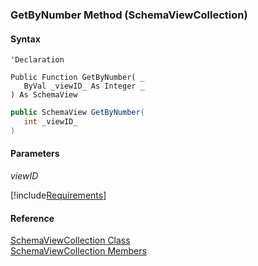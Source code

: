 ﻿### GetByNumber Method (SchemaViewCollection)

#### Syntax

```vbnet
'Declaration

Public Function GetByNumber( _
   ByVal _viewID_ As Integer _
) As SchemaView
```

```csharp
public SchemaView GetByNumber( 
   int _viewID_
)
```

#### Parameters

_viewID_

[!include[Requirements](../partials/requirements.md)]

#### Reference

[SchemaViewCollection Class](fcSDK~FChoice.Foundation.Clarify.Schema.SchemaViewCollection.md)  
[SchemaViewCollection Members](fcSDK~FChoice.Foundation.Clarify.Schema.SchemaViewCollection_members.md)